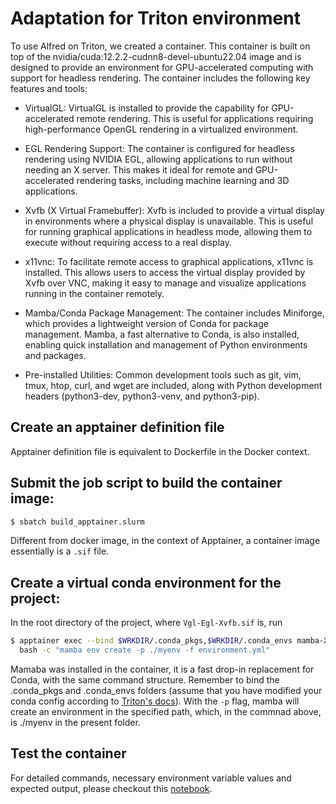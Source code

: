 # Adaptation for Triton environment
To use Alfred on Triton, we created a container.
This container is built on top of the nvidia/cuda:12.2.2-cudnn8-devel-ubuntu22.04 image and is designed to provide an environment for GPU-accelerated computing with support for headless rendering. The container includes the following key features and tools:
- VirtualGL: VirtualGL is installed to provide the capability for GPU-accelerated remote rendering. This is useful for applications requiring high-performance OpenGL rendering in a virtualized environment.

- EGL Rendering Support: The container is configured for headless rendering using NVIDIA EGL, allowing applications to run without needing an X server. This makes it ideal for remote and GPU-accelerated rendering tasks, including machine learning and 3D applications.

- Xvfb (X Virtual Framebuffer): Xvfb is included to provide a virtual display in environments where a physical display is unavailable. This is useful for running graphical applications in headless mode, allowing them to execute without requiring access to a real display.

- x11vnc: To facilitate remote access to graphical applications, x11vnc is installed. This allows users to access the virtual display provided by Xvfb over VNC, making it easy to manage and visualize applications running in the container remotely.

- Mamba/Conda Package Management: The container includes Miniforge, which provides a lightweight version of Conda for package management. Mamba, a fast alternative to Conda, is also installed, enabling quick installation and management of Python environments and packages.
- Pre-installed Utilities: Common development tools such as git, vim, tmux, htop, curl, and wget are included, along with Python development headers (python3-dev, python3-venv, and python3-pip). 

## Create an apptainer definition file
  Apptainer definition file is equivalent to Dockerfile in the Docker context.

## Submit the job script to build the container image:
```bash
$ sbatch build_apptainer.slurm
```
Different from docker image, in the context of Apptainer, a container image essentially is a `.sif` file.

## Create a virtual conda environment for the project:

In the root directory of the project, where `Vgl-Egl-Xvfb.sif` is, run
```bash
$ apptainer exec --bind $WRKDIR/.conda_pkgs,$WRKDIR/.conda_envs mamba-Xvfb.sif \
  bash -c "mamba env create -p ./myenv -f environment.yml"
```
Mamaba was installed in the container, it is a fast drop-in replacement for Conda, with the same command structure. Remember to bind the .conda_pkgs and .conda_envs folders (assume that you have modified your conda config according to [Triton's docs](https://scicomp.aalto.fi/triton/apps/python-conda/#quick-usage-guide])).
  With the `-p` flag, mamba will create an environment in the specified path, which, in the commnad above, is ./myenv in the present folder.

## Test the container
For detailed commands, necessary environment variable values and expected output, please checkout this 
[notebook](./test_containers.ipynb).


